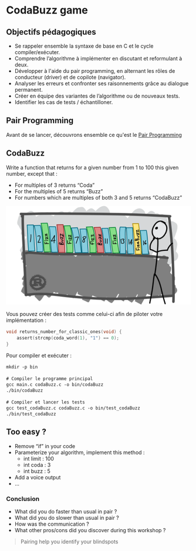 # CodaBuzz game
## Objectifs pédagogiques
- Se rappeler ensemble la syntaxe de base en C et le cycle compiler/exécuter. 
- Comprendre l’algorithme à implémenter en discutant et reformulant à deux.
- Développer à l'aide du pair programming, en alternant les rôles de conducteur (driver) et de copilote (navigator).
- Analyser les erreurs et confronter ses raisonnements grâce au dialogue permanent.
- Créer en équipe des variantes de l’algorithme ou de nouveaux tests.
- Identifier les cas de tests / échantilloner.

## Pair Programming
Avant de se lancer, découvrons ensemble ce qu'est le [Pair Programming](../PAIR-PROGRAMMING.md)

## CodaBuzz
Write a function that returns for a given number from 1 to 100 this given number, except that :
- For multiples of 3 returns “Coda”
- For the multiples of 5 returns “Buzz”
- For numbers which are multiples of both 3 and 5 returns “CodaBuzz”

![CodaBuzz](../img/codabuzz.webp)

Vous pouvez créer des tests comme celui-ci afin de piloter votre implémentation :
```C
void returns_number_for_classic_ones(void) {
    assert(strcmp(coda_word(1), "1") == 0);
}
```

Pour compiler et exécuter :
```shell
mkdir -p bin

# Compiler le programme principal
gcc main.c codaBuzz.c -o bin/codaBuzz
./bin/codaBuzz

# Compiler et lancer les tests
gcc test_codaBuzz.c codaBuzz.c -o bin/test_codaBuzz
./bin/test_codaBuzz
```

## Too easy ?
* Remove “if” in your code
* Parameterize your algorithm, implement this method :
    * int limit : 100
    * int coda : 3
    * int buzz : 5
* Add a voice output
* ...

### Conclusion
- What did you do faster than usual in pair ?
- What did you do slower than usual in pair ?
- How was the communication ?
- What other pros/cons did you discover during this workshop ?

> Pairing help you identify your blindspots

